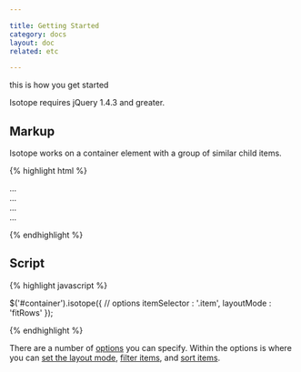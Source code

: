 ```yaml
---

title: Getting Started
category: docs
layout: doc
related: etc

---
```


this is how you get started

Isotope requires jQuery 1.4.3 and greater.

## Markup

Isotope works on a container element with a group of similar child items.

{% highlight html %}

<div id="container">
  <div class="item">...</div>
  <div class="item">...</div>
  <div class="item">...</div>
  ...
</div>

{% endhighlight %}

## Script

{% highlight javascript %}

$('#container').isotope({
  // options
  itemSelector : '.item',
  layoutMode : 'fitRows'
});

{% endhighlight %}

There are a number of <a href="options.html">options</a> you can specify.  Within the options is where you can <a href="layout-modes.html">set the layout mode</a>, <a href="filtering.html">filter items</a>,  and <a href="sorting.html">sort items</a>.